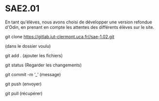 # SAE2.01

En tant qu'élèves, nous avons choisi de développer une version refondue d'Odin, en prenant en compte les attentes des différents élèves sur le site.

git clone https://gitlab.iut-clermont.uca.fr//sae-1.02.git

(dans le dossier voulu)

git add .  (ajouter les fichiers)

git status (Regarder les changements)

git commit -m ‘_’  (message)

git push (envoyer)

git pull  (récupérer)
